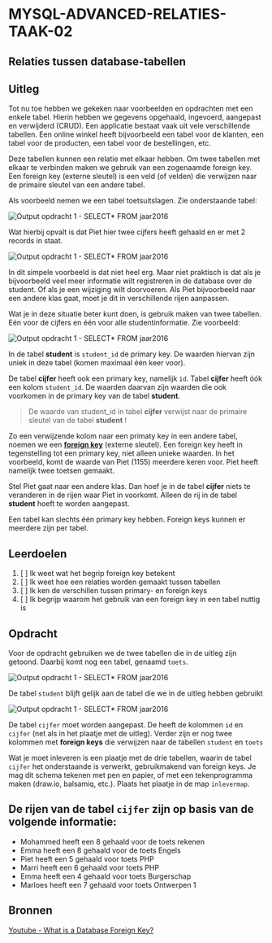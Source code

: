 # MYSQL-ADVANCED-RELATIES-TAAK-02

## Relaties tussen database-tabellen

## Uitleg

Tot nu toe hebben we gekeken naar voorbeelden en opdrachten met een enkele tabel. Hierin hebben we gegevens opgehaald, ingevoerd, aangepast en verwijderd (CRUD). Een applicatie bestaat vaak uit vele verschillende tabellen. Een online winkel heeft bijvoorbeeld een tabel voor de klanten, een tabel voor de producten, een tabel voor de bestellingen, etc.

Deze tabellen kunnen een relatie met elkaar hebben. Om twee tabellen met elkaar te verbinden maken we gebruik van een zogenaamde foreign key. Een foreign key (externe sleutel) is een veld (of velden) die verwijzen naar de primaire sleutel van een andere tabel.

Als voorbeeld nemen we een tabel toetsuitslagen. Zie onderstaande tabel:

![Output opdracht 1 - SELECT* FROM jaar2016](img/cijfers1.png)

Wat hierbij opvalt is dat Piet hier twee cijfers heeft gehaald en er met 2 records in staat. 

![Output opdracht 1 - SELECT* FROM jaar2016](img/cijfers2.png)

In dit simpele voorbeeld is dat niet heel erg. Maar niet praktisch is dat als je bijvoorbeeld veel meer informatie wilt registreren in de database over de student. Of als je een wijziging wilt doorvoeren. Als Piet bijvoorbeeld naar een andere klas gaat, moet je dit in verschillende rijen aanpassen.

Wat je in deze situatie beter kunt doen, is gebruik maken van twee tabellen. Eén voor de cijfers en één voor alle studentinformatie. Zie voorbeeld:

![Output opdracht 1 - SELECT* FROM jaar2016](img/cijfers3.png)

In de tabel **student** is `student_id` de primary key. De waarden hiervan zijn uniek in deze tabel (komen maximaal één keer voor).

De tabel **cijfer** heeft ook een primary key, namelijk `id`. Tabel **cijfer** heeft óók een kolom `student_id`. De waarden daarvan zijn waarden die ook voorkomen in de primary key van de tabel **student**. 

> De waarde van student_id in tabel **cijfer** verwijst naar de primaire sleutel van de tabel **student** !

Zo een verwijzende kolom naar een primaty key in een andere tabel, noemen we een **<u>foreign key</u>** (externe sleutel). Een foreign key heeft in tegenstelling tot een primary key, niet alleen unieke waarden. In het voorbeeld, komt de waarde van Piet (1155) meerdere keren voor. Piet heeft namelijk twee toetsen gemaakt.

Stel Piet gaat naar een andere klas. Dan hoef je in de tabel **cijfer** niets te veranderen in de rijen waar Piet in voorkomt. Alleen de rij in de tabel **student** hoeft te worden aangepast.

Een tabel kan slechts één primary key hebben. Foreign keys kunnen er meerdere zijn per tabel.

## Leerdoelen

1. [ ] Ik weet wat het begrip foreign key betekent
2. [ ] Ik weet hoe een relaties worden gemaakt tussen tabellen
3. [ ] Ik ken de verschillen tussen primary- en foreign keys
4. [ ] Ik begrijp waarom het gebruik van een foreign key in een tabel nuttig is

## Opdracht

Voor de opdracht gebruiken we de twee tabellen die in de uitleg zijn getoond. Daarbij komt nog een tabel, genaamd `toets`.

![Output opdracht 1 - SELECT* FROM jaar2016](img/cijfers4.png)

De tabel `student` blijft gelijk aan de tabel die we in de uitleg hebben gebruikt

![Output opdracht 1 - SELECT* FROM jaar2016](img/student.png)

De tabel `cijfer` moet worden aangepast. De heeft de kolommen `id` en `cijfer` (net als in het plaatje met de uitleg). Verder zijn er nog twee kolommen met **foreign keys** die verwijzen naar de tabellen `student` en `toets`

Wat je moet inleveren is een plaatje met de drie tabellen, waarin de tabel `cijfer` het onderstaande is verwerkt, gebruikmakend van foreign keys. Je mag dit schema tekenen met pen en papier, of met een tekenprogramma maken (draw.io, balsamiq, etc.). Plaats het plaatje in de map `inlevermap`.

## De rijen van de tabel `cijfer` zijn op basis van de volgende informatie:

* Mohammed heeft een 8 gehaald voor de toets rekenen
* Emma heeft een 8 gehaald voor de toets Engels
* Piet heeft een 5 gehaald voor toets PHP
* Marri heeft een 6 gehaald voor toets PHP
* Emma heeft een 4 gehaald voor toets Burgerschap
* Marloes heeft een 7 gehaald voor toets Ontwerpen 1

## Bronnen

[Youtube - What is a Database Foreign Key?](https://www.youtube.com/watch?v=5Rd2atcDR4s)
